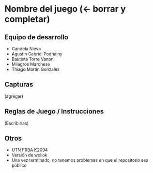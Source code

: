 # Nombre del juego (<- borrar y completar)

## Equipo de desarrollo

- Candela Nieva
- Agustin Gabriel Podhainy
- Bautista Torre Vanoni
- Milagros Marchese
- Thiago Martin Gonzalez

## Capturas

(agregar)

## Reglas de Juego / Instrucciones

(Escribirlas)


## Otros

- UTN FRBA K2004
- Versión de wollok
- Una vez terminado, no tenemos problemas en que el repositorio sea público
